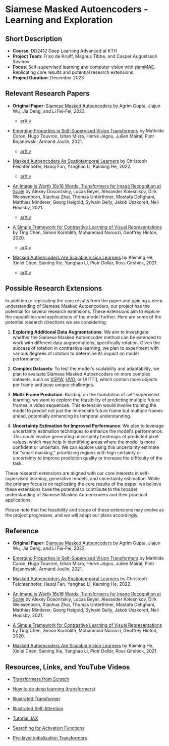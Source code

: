 # Siamese Masked Autoencoders - Learning and Exploration

## Short Description

- **Course**: DD2412 Deep Learning Advanced at KTH
- **Project Team**: Friso de Kruiff, Magnus Tibbe, and Casper Augustsson Savinov
- **Focus**: Self-supervised learning and computer vision with [siamMAE](https://arxiv.org/abs/2305.14344). Replicating core results and potential research extensions.
- **Project Duration**: December 2023

## Relevant Research Papers

- **Original Paper**: [Siamese Masked Autoencoders](https://arxiv.org/abs/2305.14344) by Agrim Gupta, Jiajun Wu, Jia Deng, and Li Fei-Fei, 2023.
  - [arXiv](https://arxiv.org/abs/2305.14344)


- [Emerging Properties in Self-Supervised Vision Transformers](https://arxiv.org/abs/2104.14294) by Mathilde Caron, Hugo Touvron, Ishan Misra, Hervé Jégou, Julien Mairal, Piotr Bojanowski, Armand Joulin, 2021.
  - [arXiv](https://arxiv.org/abs/2104.14294)

- [Masked Autoencoders As Spatiotemporal Learners](https://arxiv.org/abs/2205.09113) by Christoph Feichtenhofer, Haoqi Fan, Yanghao Li, Kaiming He, 2022.
  - [arXiv](https://arxiv.org/abs/2205.09113)

- [An Image is Worth 16x16 Words: Transformers for Image Recognition at Scale](https://arxiv.org/abs/2010.11929) by Alexey Dosovitskiy, Lucas Beyer, Alexander Kolesnikov, Dirk Weissenborn, Xiaohua Zhai, Thomas Unterthiner, Mostafa Dehghani, Matthias Minderer, Georg Heigold, Sylvain Gelly, Jakob Uszkoreit, Neil Houlsby, 2021.
  - [arXiv](https://arxiv.org/abs/2010.11929)

- [A Simple Framework for Contrastive Learning of Visual Representations](https://arxiv.org/abs/2002.05709) by Ting Chen, Simon Kornblith, Mohammad Norouzi, Geoffrey Hinton, 2020.
  - [arXiv](https://arxiv.org/abs/2002.05709)

- [Masked Autoencoders Are Scalable Vision Learners](https://arxiv.org/abs/2111.06377) by Kaiming He, Xinlei Chen, Saining Xie, Yanghao Li, Piotr Dollár, Ross Girshick, 2021.
  - [arXiv](https://arxiv.org/abs/2111.06377)



## Possible Research Extensions

In addition to replicating the core results from the paper and gaining a deep understanding of Siamese Masked Autoencoders, our project has the potential for several research extensions. These extensions aim to explore the capabilities and applications of the model further. Here are some of the potential research directions we are considering:

1. **Exploring Additional Data Augmentations**: We aim to investigate whether the Siamese Masked Autoencoder method can be extended to work with different data augmentations, specifically rotation. Given the success of rotation in contrastive learning, we plan to experiment with various degrees of rotation to determine its impact on model performance.

2. **Complex Datasets**: To test the model's scalability and adaptability, we plan to evaluate Siamese Masked Autoencoders on more complex datasets, such as [VSPW](https://www.vspwdataset.com), [UVO](https://sites.google.com/view/unidentified-video-object/home), or [KITTI], which contain more objects per frame and pose unique challenges.

3. **Multi-Frame Prediction**: Building on the foundation of self-supervised learning, we want to explore the feasibility of predicting multiple future frames in video sequences. This extension would involve training the model to predict not just the immediate future frame but multiple frames ahead, potentially enhancing its temporal understanding.

4. **Uncertainty Estimation for Improved Performance**: We plan to leverage uncertainty estimation techniques to enhance the model's performance. This could involve generating uncertainty heatmaps of predicted pixel values, which may help in identifying areas where the model is more confident or uncertain. We can explore using this uncertainty estimate for "smart masking," prioritizing regions with high certainty or uncertainty to improve prediction quality or increase the difficulty of the task.

These research extensions are aligned with our core interests in self-supervised learning, generative models, and uncertainty estimation. While the primary focus is on replicating the core results of the paper, we believe these extensions have the potential to contribute to the broader understanding of Siamese Masked Autoencoders and their practical applications.

Please note that the feasibility and scope of these extensions may evolve as the project progresses, and we will adapt our plans accordingly.




## Reference

- **Original Paper**: [Siamese Masked Autoencoders](https://arxiv.org/abs/2305.14344) by Agrim Gupta, Jiajun Wu, Jia Deng, and Li Fei-Fei, 2023.

- [Emerging Properties in Self-Supervised Vision Transformers](https://arxiv.org/abs/2104.14294) by Mathilde Caron, Hugo Touvron, Ishan Misra, Hervé Jégou, Julien Mairal, Piotr Bojanowski, Armand Joulin, 2021.

- [Masked Autoencoders As Spatiotemporal Learners](https://arxiv.org/abs/2205.09113) by Christoph Feichtenhofer, Haoqi Fan, Yanghao Li, Kaiming He, 2022.

- [An Image is Worth 16x16 Words: Transformers for Image Recognition at Scale](https://arxiv.org/abs/2010.11929) by Alexey Dosovitskiy, Lucas Beyer, Alexander Kolesnikov, Dirk Weissenborn, Xiaohua Zhai, Thomas Unterthiner, Mostafa Dehghani, Matthias Minderer, Georg Heigold, Sylvain Gelly, Jakob Uszkoreit, Neil Houlsby, 2021.

- [A Simple Framework for Contrastive Learning of Visual Representations](https://arxiv.org/abs/2002.05709) by Ting Chen, Simon Kornblith, Mohammad Norouzi, Geoffrey Hinton, 2020.


- [Masked Autoencoders Are Scalable Vision Learners](https://arxiv.org/abs/2111.06377) by Kaiming He, Xinlei Chen, Saining Xie, Yanghao Li, Piotr Dollár, Ross Girshick, 2021.


## Resources, Links, and YouTube Videos

- [Transformers from Scratch]([https://www.youtube.com/watch?v=U0s0f995w14) 
  
- [How to do deep learning (transformers)](https://www.youtube.com/watch?v=bvBK-coXf9I) 

- [Illustrated Transformer](https://jalammar.github.io/illustrated-transformer/)

- [Illustrated Self-Attention](https://towardsdatascience.com/illustrated-self-attention-2d627e33b20a)

- [Tutorial JAX](https://uvadlc-notebooks.readthedocs.io/en/latest/index.html)

- [Searching for Activation Functions](https://arxiv.org/abs/1710.05941)

- [Pre-layer initialization Transformers](http://proceedings.mlr.press/v119/xiong20b/xiong20b.pdf)